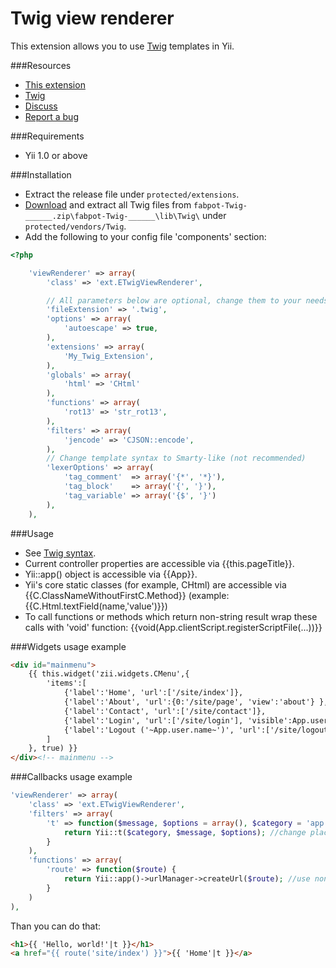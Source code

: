 ﻿Twig view renderer
==================

This extension allows you to use [Twig](http://twig.sensiolabs.org) templates in Yii.

###Resources
* [This extension](https://github.com/yiiext/twig-renderer)
* [Twig](https://github.com/fabpot/twig)
* [Discuss](http://www.yiiframework.com/forum/index.php?/topic/4919-twig-view-renderer/)
* [Report a bug](https://github.com/yiiext/twig-renderer/issues)

###Requirements
* Yii 1.0 or above

###Installation
* Extract the release file under `protected/extensions`.
* [Download](http://twig.sensiolabs.org/installation) and extract all Twig files from `fabpot-Twig-______.zip\fabpot-Twig-______\lib\Twig\` under `protected/vendors/Twig`.
* Add the following to your config file 'components' section:

```php
<?php

    'viewRenderer' => array(
        'class' => 'ext.ETwigViewRenderer',

        // All parameters below are optional, change them to your needs
        'fileExtension' => '.twig',
        'options' => array(
            'autoescape' => true,
        ),
        'extensions' => array(
            'My_Twig_Extension',
        ),
        'globals' => array(
            'html' => 'CHtml'
        ),
        'functions' => array(
            'rot13' => 'str_rot13',
        ),
        'filters' => array(
            'jencode' => 'CJSON::encode',
        ),
        // Change template syntax to Smarty-like (not recommended)
        'lexerOptions' => array(
            'tag_comment'  => array('{*', '*}'),
            'tag_block'    => array('{', '}'),
            'tag_variable' => array('{$', '}')
        ),
    ),
```

###Usage
* See [Twig syntax](http://twig.sensiolabs.org/doc/templates.html).
* Current controller properties are accessible via {{this.pageTitle}}.
* Yii::app() object is accessible via {{App}}.
* Yii's core static classes (for example, CHtml) are accessible via {{C.ClassNameWithoutFirstC.Method}} (example: {{C.Html.textField(name,'value')}})
* To call functions or methods which return non-string result wrap these calls with 'void' function: {{void(App.clientScript.registerScriptFile(...))}}

###Widgets usage example
```html
<div id="mainmenu">
    {{ this.widget('zii.widgets.CMenu',{
        'items':[
            {'label':'Home', 'url':['/site/index']},
            {'label':'About', 'url':{0:'/site/page', 'view':'about'} },
            {'label':'Contact', 'url':['/site/contact']},
            {'label':'Login', 'url':['/site/login'], 'visible':App.user.isGuest},
            {'label':'Logout ('~App.user.name~')', 'url':['/site/logout'], 'visible':not App.user.isGuest}
        ]
    }, true) }}
</div><!-- mainmenu -->
```

###Callbacks usage example
```php
'viewRenderer' => array(
    'class' => 'ext.ETwigViewRenderer',
    'filters' => array(
        't' => function($message, $options = array(), $category = 'app'){
            return Yii::t($category, $message, $options); //change places of arguments
        }
    ),
    'functions' => array(
        'route' => function($route) { 
            return Yii::app()->urlManager->createUrl($route); //use non-static methods
        }
    )
),
```

Than you can do that:

```html
<h1>{{ 'Hello, world!'|t }}</h1>
<a href="{{ route('site/index') }}">{{ 'Home'|t }}</a>
```